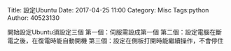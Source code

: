 Title: 設定Ubuntu
Date: 2017-04-25 11:00
Category: Misc
Tags:python
Author: 40523130


<!-- PELICAN_END_SUMMARY -->

開始設定Ubuntu須設定三個
    第一個：伺服需設成第一個
    第二個：設定電腦在斷電之後，在復電時能自動開機
    第三個：設定在側板打開時能繼續操作，不會停住
